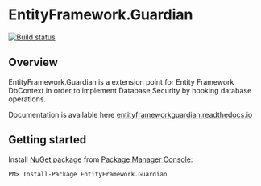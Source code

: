 # EntityFramework.Guardian #

[![Build status](https://ci.appveyor.com/api/projects/status/r6rt7t75lf9r9cih?svg=true)](https://ci.appveyor.com/project/arkoc/entityframework-guardian)

## Overview ##

EntityFramework.Guardian is a extension point for Entity Framework DbContext in order to implement Database Security by hooking database operations.

Documentation is available here [entityframeworkguardian.readthedocs.io](http://entityframeworkguardian.readthedocs.io)

## Getting started ##
Install [NuGet package](https://www.nuget.org/packages/EntityFramework.Guardian/) from [Package Manager Console](http://docs.nuget.org/docs/start-here/using-the-package-manager-console):
```
PM> Install-Package EntityFramework.Guardian
```


